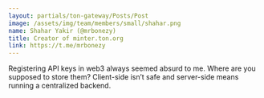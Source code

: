 ```yaml
---
layout: partials/ton-gateway/Posts/Post
image: /assets/img/team/members/small/shahar.png
name: Shahar Yakir (@mrbonezy)
title: Creator of minter.ton.org
link: https://t.me/mrbonezy
---
```


Registering API keys in web3 always seemed absurd to me. Where are you supposed to store them? Client-side isn’t safe and server-side means running a centralized backend.
